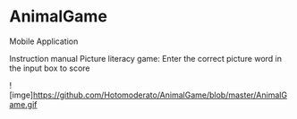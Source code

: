# AnimalGame
Mobile Application

Instruction manual
Picture literacy game: Enter the correct picture word in the input box to score

![imge]https://github.com/Hotomoderato/AnimalGame/blob/master/AnimalGame.gif
